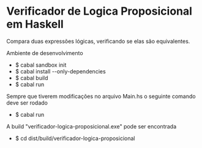 # Verificador de Logica Proposicional em Haskell
Compara duas expressões lógicas, verificando se elas são equivalentes.

Ambiente de desenvolvimento

- $ cabal sandbox init
- $ cabal install --only-dependencies
- $ cabal build
- $ cabal run

Sempre que tiverem modificações no arquivo Main.hs o seguinte comando deve ser rodado

- $ cabal run

A build "verificador-logica-proposicional.exe" pode ser encontrada

- $ cd dist/build/verificador-logica-proposicional